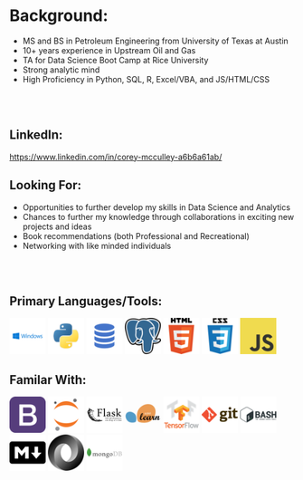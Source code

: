 # Background:

- MS and BS in Petroleum Engineering from University of Texas at Austin
- 10+ years experience in Upstream Oil and Gas  
- TA for Data Science Boot Camp at Rice University
- Strong analytic mind
- High Proficiency in Python, SQL, R, Excel/VBA, and JS/HTML/CSS
<br />
<br />

## LinkedIn:

https://www.linkedin.com/in/corey-mcculley-a6b6a61ab/

## Looking For:

- Opportunities to further develop my skills in Data Science and Analytics
- Chances to further my knowledge through collaborations in exciting new projects and ideas
- Book recommendations (both Professional and Recreational)
- Networking with like minded individuals

<br />
<br />

## Primary Languages/Tools:

<p>
<img src="https://raw.githubusercontent.com/github/explore/80688e429a7d4ef2fca1e82350fe8e3517d3494d/topics/windows/windows.png" class="rounded-1 mr-3" width="64" height="64" alt="windows">
<img src="https://raw.githubusercontent.com/github/explore/80688e429a7d4ef2fca1e82350fe8e3517d3494d/topics/python/python.png" class="rounded-1 mr-3" width="64" height="64" alt="python">
<img src="https://raw.githubusercontent.com/github/explore/80688e429a7d4ef2fca1e82350fe8e3517d3494d/topics/sql/sql.png" class="rounded-1 mr-3" width="64" height="64" alt="sql">
<img src="https://raw.githubusercontent.com/github/explore/80688e429a7d4ef2fca1e82350fe8e3517d3494d/topics/postgresql/postgresql.png" class="rounded-1 mr-3" width="64" height="64" alt="postgresql">
<img src="https://raw.githubusercontent.com/github/explore/80688e429a7d4ef2fca1e82350fe8e3517d3494d/topics/html/html.png" class="rounded-1 mr-3" width="64" height="64" alt="html">
<img src="https://raw.githubusercontent.com/github/explore/80688e429a7d4ef2fca1e82350fe8e3517d3494d/topics/css/css.png" class="rounded-1 mr-3" width="64" height="64" alt="css">
<img src="https://raw.githubusercontent.com/github/explore/80688e429a7d4ef2fca1e82350fe8e3517d3494d/topics/javascript/javascript.png" class="rounded-1 mr-3" width="64" height="64" alt="javascript">
<p/>

## Familar With:
<p>
<img src="https://raw.githubusercontent.com/github/explore/80688e429a7d4ef2fca1e82350fe8e3517d3494d/topics/bootstrap/bootstrap.png" class="rounded-1 mr-3" width="64" height="64" alt="bootstrap">
<img src="https://raw.githubusercontent.com/github/explore/80688e429a7d4ef2fca1e82350fe8e3517d3494d/topics/jupyter-notebook/jupyter-notebook.png" class="rounded-1 mr-3" width="64" height="64" alt="jupyter-notebook">
<img src="https://raw.githubusercontent.com/github/explore/80688e429a7d4ef2fca1e82350fe8e3517d3494d/topics/flask/flask.png" class="rounded-1 mr-3" width="64" height="64" alt="flask">
<img src="https://raw.githubusercontent.com/github/explore/80688e429a7d4ef2fca1e82350fe8e3517d3494d/topics/scikit-learn/scikit-learn.png" class="rounded-1 mr-3" width="64" height="64" alt="scikit-learn">
<img src="https://raw.githubusercontent.com/github/explore/80688e429a7d4ef2fca1e82350fe8e3517d3494d/topics/tensorflow/tensorflow.png" class="rounded-1 mr-3" width="64" height="64" alt="tensorflow">
<img src="https://raw.githubusercontent.com/github/explore/80688e429a7d4ef2fca1e82350fe8e3517d3494d/topics/git/git.png" class="rounded-1 mr-3" width="64" height="64" alt="git">
<img src="https://raw.githubusercontent.com/github/explore/80688e429a7d4ef2fca1e82350fe8e3517d3494d/topics/bash/bash.png" class="rounded-1 mr-3" width="64" height="64" alt="bash">
<img src="https://raw.githubusercontent.com/github/explore/80688e429a7d4ef2fca1e82350fe8e3517d3494d/topics/markdown/markdown.png" class="rounded-1 mr-3" width="64" height="64" alt="markdown">
<img src="https://raw.githubusercontent.com/github/explore/80688e429a7d4ef2fca1e82350fe8e3517d3494d/topics/json/json.png" class="rounded-1 mr-3" width="64" height="64" alt="json">
<img src="https://raw.githubusercontent.com/github/explore/80688e429a7d4ef2fca1e82350fe8e3517d3494d/topics/mongodb/mongodb.png" class="rounded-1 mr-3" width="64" height="64" alt="mongodb">
<p/>

